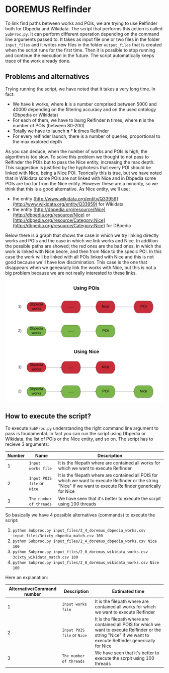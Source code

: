 # DOREMUS Relfinder

To link find paths between works and POIs, we are trying to use Relfinder both for Dbpedia and Wikidata.
The script that performs this action is called `SubProc.py`. It can perform different operation depending
on the command line arguments passed to.
It takes as input file one or two files in the folder `input_files` and it writes new files in the folder `output_files` 
that is created when the script runs for the first time. Then it is possible to stop running and continue the execution
in the future. The script automatically keeps trace of the work already done.

## Problems and alternatives

Trying running the script, we have noted that it takes a very long time. In fact:

* We have k works, where **k** is a number comprised between 5000 and 40000 depending on the filtering accuracy and on the used ontology (Dbpedia or Wikidata)
* For each of them, we have to laung Relfinder **n** times, where **n** is the number of POIs (between 80-200)
* Totally we have to launch **n** * **k** times Relfinder
* For every relfinder launch, there is a number of queries, proportional to the max explored depth

As you can deduce, when the number of works and POIs is high, the algorithm is too slow. To solve this problem we thought to not pass to Relfinder the POIs but to pass the Nice entity, increasing the max depth. This suggestion is justified by the hyphotesis that every POI should be linked with Nice, being a Nice POI. Teorically this is true, but we have noted that in Wikidata some POIs are not linked with Nice and in Dbpedia some POIs are too far from the Nice entity. However these are a minority, so we think that this is a good alternative. As Nice entity, we'll use:

* the entity [http://www.wikidata.org/entity/Q33959](http://www.wikidata.org/entity/Q33959) for Wikidata
* the entity [http://dbpedia.org/resource/Nice](http://dbpedia.org/resource/Nice) or [http://dbpedia.org/resource/Category:Nice](http://dbpedia.org/resource/Category:Nice)  for DBpedia

Below there is a graph that shows the case in which we try linking directly works and POIs and the case in which we link works and Nice. In addition the possible paths are showed; the red ones are the bad ones, in which the work is linked with Nice beore, and then from Nice to the specic POI. In this case the work will be linked with all POIs linked with Nice and this is not good because we'll have low discimination. This case is the one that disappears when we genearally link the works with Nice, but this is not a big problem because we are not really interested to these links.


![Diagram](Concept_diagram.png)


## How to execute the script?

To execute `SubProc.py` understanding the right command line argument to pass is foudamental. In fact you can run the script using Dbpedia or Wikidata, the list of POIs or the Nice entity, and so on. The script has to recieve 3 arguments:

| Number | Name |Description
|---|---|---|
1 |`Input works file` |It is the filepath where are contained all works for which we want to execute Relfinder
2 |`Input POIS file` or  `Nice`|It is the filepath where are contained all POIS for which we want to execute Relfinder or the string "Nice" if we want to execute Relfinder generically for Nice
3 |`The number of threads` |We have seen that it's better to execute the scrpit using 100 threads

So basically we have 4 possible alternatives (commands) to execute the script:

1. `python Subproc.py input_files/2_4_doremus_dbpedia_works.csv input_files/3cixty_dbpedia_match.csv 100`
2. `python Subproc.py input_files/2_4_doremus_dbpedia_works.csv Nice 100`
3. `python Subproc.py input_files/2_0_doremus_wikidata_works.csv 3cixty_wikidata_match.csv 100`
4. `python Subproc.py input_files/2_0_doremus_wikidata_works.csv Nice 100`

Here an explanation:

| Alternative/Command number | Description | Extimated time | 
|---|---|---|
1 |`Input works file` |It is the filepath where are contained all works for which we want to execute Relfinder|<span style="color:blue">some *This is Blue italic.* text</span>
2 |`Input POIS file` or  `Nice`|It is the filepath where are contained all POIS for which we want to execute Relfinder or the string "Nice" if we want to execute Relfinder generically for Nice
3 |`The number of threads` |We have seen that it's better to execute the scrpit using 100 threads




